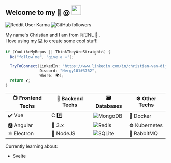 ## Welcome to my 📜 @ <img src="https://github.githubassets.com/images/modules/logos_page/Octocat.png" height="30" width="30">


![Reddit User Karma](https://img.shields.io/reddit/user-karma/combined/Nergy101?style=social)
![GitHub followers](https://img.shields.io/github/followers/Nergy101?label=Follow&style=social) 

My name's Christian and I am from 🇳🇱NL 👋 .  
I love using my 💻 to create some cool stuff!

```cs
if (YouLikeMyRepos || ThinkTheyAreStraight🔥) {
  Do("follow me", "give a ⭐");
  
  TryToConnect(LinkedIn: "https://www.linkedin.com/in/christian-van-dijk-657069134", 
               Discord: "Nergy101#3762", 
               Where: 🌍);
  return ✔;
}
```

📺 Frontend Techs | 🚀 Backend Techs| 🗃️ Databases       | ⚙ Other Techs
---------          |-----------      |-------------       |------------------------------|
✔️ Vue              |     C #️⃣       | ![MongoDB](https://img.shields.io/badge/-MongoDB-green)        | 🐳 Docker
🅰️ Angular         | 🐍 3.x     |![Redis](https://img.shields.io/badge/-Redis-red) |  ☸️ Kubernetes
⚛️ Electron         |  🤖 NodeJS         |  ![SQLite](https://img.shields.io/badge/-SQLite-blue)         | 🐇 RabbitMQ

Currently learning about:
- Svelte
